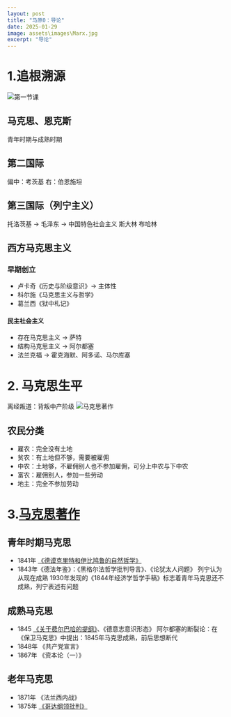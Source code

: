 ```yaml
---
layout: post
title: "马原0：导论"
date: 2025-01-29
image: assets\images\Marx.jpg
excerpt: "导论"
---
```


# 1.追根溯源

![第一节课](/assets/第一节课.jpg)

## 马克思、恩克斯

青年时期与成熟时期

## 第二国际

偏中：考茨基
右：伯恩施坦

## 第三国际（列宁主义）

托洛茨基 -> 毛泽东 -> 中国特色社会主义
斯大林
布哈林

## 西方马克思主义

### 早期创立

- 卢卡奇《历史与阶级意识》-> 主体性
- 科尔施《马克思主义与哲学》
- 葛兰西《狱中札记》
  
#### 民主社会主义

- 存在马克思主义 -> 萨特
- 结构马克思主义 -> 阿尔都塞
- 法兰克福 -> 霍克海默、阿多诺、马尔库塞

# 2. 马克思生平

离经叛道：背叛中产阶级
![马克思著作](/assets/马克思著作.jpg)

## 农民分类

- 雇农：完全没有土地
- 贫农：有土地但不够，需要被雇佣
- 中农：土地够，不雇佣别人也不参加雇佣，可分上中农与下中农
- 富农：雇佣别人，参加一些劳动
- 地主：完全不参加劳动

# 3.[马克思著作](https://zh.wikipedia.org/wiki/%E5%8D%A1%E5%B0%94%C2%B7%E9%A9%AC%E5%85%8B%E6%80%9D#%E8%91%97%E4%BD%9C) 

## 青年时期马克思

- 1841年 [《德谟克里特和伊比鸠鲁的自然哲学》](https://zh.wikipedia.org/wiki/%E5%BE%B7%E8%AC%A8%E5%85%8B%E5%88%A9%E7%89%B9%E7%9A%84%E8%87%AA%E7%84%B6%E5%93%B2%E5%AD%B8%E5%92%8C%E4%BC%8A%E6%AF%94%E9%B3%A9%E9%AD%AF%E7%9A%84%E8%87%AA%E7%84%B6%E5%93%B2%E5%AD%B8%E4%B9%8B%E5%8D%80%E5%88%A5)
- 1843年《德法年鉴》：《黑格尔法哲学批判导言》、《论犹太人问题》
    列宁认为从现在成熟
    1930年发现的《1844年经济学哲学手稿》标志着青年马克思还不成熟，列宁表述有问题

## 成熟马克思

- 1845 [《关于费尔巴哈的提纲》](https://zh.wikipedia.org/wiki/%E5%85%B3%E4%BA%8E%E8%B4%B9%E5%B0%94%E5%B7%B4%E5%93%88%E7%9A%84%E6%8F%90%E7%BA%B2)、《德意志意识形态》
阿尔都塞的断裂论：在《保卫马克思》中提出：1845年马克思成熟，前后思想断代
- 1848年 《共产党宣言》
- 1867年 《资本论（一）》

## 老年马克思  

- 1871年 《法兰西内战》
- 1875年 [《哥达纲领批判》](https://zh.wikipedia.org/wiki/%E5%93%A5%E8%BE%BE%E7%BA%B2%E9%A2%86%E6%89%B9%E5%88%A4)